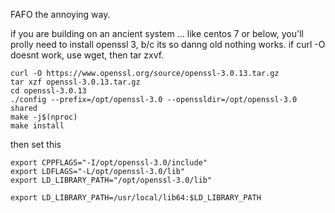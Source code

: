 FAFO the annoying way.

if you are building on an ancient system ... like centos 7 or below, you'll prolly need to install openssl 3, b/c its so danng old nothing works.
if curl -O doesnt work, use wget, then tar zxvf.

```
curl -O https://www.openssl.org/source/openssl-3.0.13.tar.gz
tar xzf openssl-3.0.13.tar.gz
cd openssl-3.0.13
./config --prefix=/opt/openssl-3.0 --openssldir=/opt/openssl-3.0 shared
make -j$(nproc)
make install
```
then set this 
```
export CPPFLAGS="-I/opt/openssl-3.0/include"
export LDFLAGS="-L/opt/openssl-3.0/lib"
export LD_LIBRARY_PATH="/opt/openssl-3.0/lib"

export LD_LIBRARY_PATH=/usr/local/lib64:$LD_LIBRARY_PATH
```